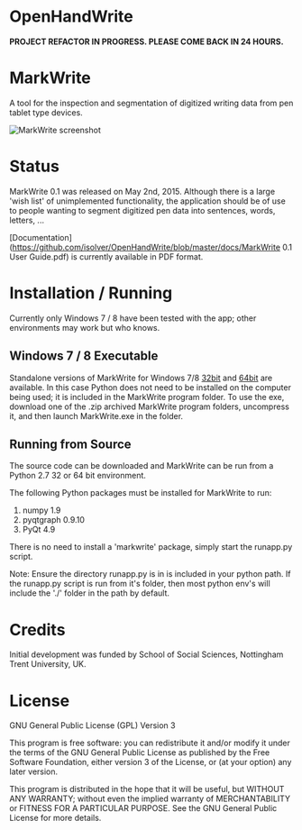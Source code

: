 # OpenHandWrite

__PROJECT REFACTOR IN PROGRESS. PLEASE COME BACK IN 24 HOURS.__

# MarkWrite
A tool for the inspection and segmentation of digitized writing data 
from pen tablet type devices.

![MarkWrite screenshot](https://github.com/isolver/OpenHandWrite/blob/master/markwrite/MarkWriteApp_sm.png)

# Status
MarkWrite 0.1 was released on May 2nd, 2015. Although there is a large 
'wish list' of unimplemented functionality, the application should be of use
to people wanting to segment digitized pen data into sentences, words, letters,
... 

[Documentation](https://github.com/isolver/OpenHandWrite/blob/master/docs/MarkWrite 0.1 User Guide.pdf) is currently available in PDF format.

# Installation / Running
Currently only Windows 7 / 8 have been tested with the app; 
other environments may work but who knows.

## Windows 7 / 8 Executable

Standalone versions of MarkWrite for Windows 7/8 [32bit](https://github.com/isolver/OpenHandWrite/releases/download/v0.1.0/MarkWrite.0.1.32bit.zip) and [64bit](https://github.com/isolver/OpenHandWrite/releases/download/v0.1.0/MarkWrite.0.1.64bit.zip)
are available. In this case Python does not need to be installed
on the computer being used; it is included in the MarkWrite program folder. 
To use the exe, download one of the .zip archived MarkWrite program folders, 
uncompress it, and then launch MarkWrite.exe in the folder.

## Running from Source
The source code can be downloaded and MarkWrite can be run from a 
Python 2.7 32 or 64 bit environment. 

The following Python packages must be installed for MarkWrite to run:

1. numpy 1.9
2. pyqtgraph 0.9.10
3. PyQt 4.9

There is no need to install a 'markwrite' package, simply start the runapp.py 
script.

Note: Ensure the directory runapp.py is in is included in your 
python path. If the runapp.py script is run from it's folder, then most python 
env's will include the './' folder in the path by default.

# Credits

Initial development was funded by School of Social Sciences, Nottingham Trent University, UK.

# License

GNU General Public License (GPL) Version 3

This program is free software: you can redistribute it and/or modify
it under the terms of the GNU General Public License as published by
the Free Software Foundation, either version 3 of the License, or
(at your option) any later version.

This program is distributed in the hope that it will be useful,
but WITHOUT ANY WARRANTY; without even the implied warranty of
MERCHANTABILITY or FITNESS FOR A PARTICULAR PURPOSE.  See the
GNU General Public License for more details.
